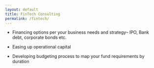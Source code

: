 ```yaml
---
layout: default
title: FinTech Consulting
permalink: /fintech/
---
```


- Financing options per your business needs and strategy– IPO, Bank debt, corporate bonds etc.
 
- Easing up operational capital
 
- Developing budgeting process to map your fund requirements by duration
